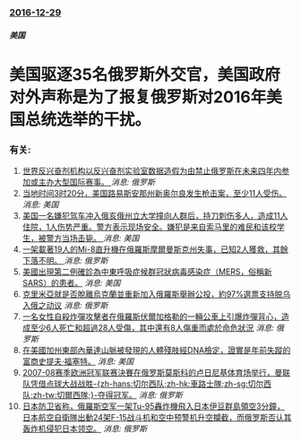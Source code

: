 ### [2016-12-29](/news/2016/12/29/index.md)

##### 美国
# 美国驱逐35名俄罗斯外交官，美国政府对外声称是为了报复俄罗斯对2016年美国总统选举的干扰。




### 有关:

1. [ 世界反兴奋剂机构以反兴奋剂实验室数据造假为由禁止俄罗斯在未来四年内参加或主办大型国际赛事。 ](/zh/news/2019/12/9/世界反兴奋剂机构以反兴奋剂实验室数据造假为由禁止俄罗斯在未来四年内参加或主办大型国际赛事.md) _消息: 俄罗斯_
2. [ 当地时间3时20分，美国路易斯安那州新奥尔良发生枪击案，至少11人受伤。 ](/zh/news/2019/12/1/当地时间3时20分-美国路易斯安那州新奥尔良发生枪击案-至少11人受伤.md) _消息: 美国_
3. [美国一名嫌犯驾车冲入俄亥俄州立大学撞向人群后，持刀刺伤多人，造成11人住院，1人伤势严重。警方表示现场安全。嫌犯是来自索马里的难民和该校学生，被警方当场击毙。 ](/zh/news/2016/11/28/美国一名嫌犯驾车冲入俄亥俄州立大学撞向人群后-持刀刺伤多人-造成11人住院-1人伤势严重-警方表示现场安全-嫌犯是来自索.md) _消息: 美国_
4. [ 一架載著19人的Mi-8直升機在俄羅斯摩爾曼斯克州失事，已知2人獲救，其餘下落不明。 ](/zh/news/2014/06/1/一架載著19人的Mi-8直升機在俄羅斯摩爾曼斯克州失事-已知2人獲救-其餘下落不明.md) _消息: 俄罗斯_
5. [ 美國出現第二例確診為中東呼吸症候群冠狀病毒感染症（MERS，俗稱新SARS）的患者。](/zh/news/2014/05/12/美國出現第二例確診為中東呼吸症候群冠狀病毒感染症-MERS-俗稱新SARS-的患者.md) _消息: 美国_
6. [ 克里米亞就是否脫離烏克蘭並重新加入俄羅斯舉辦公投，約97%選票支持脱乌入俄之动议](/zh/news/2014/03/16/克里米亞就是否脫離烏克蘭並重新加入俄羅斯舉辦公投-約97-選票支持脱乌入俄之动议.md) _消息: 俄罗斯_
7. [ 一名女性自殺炸彈攻擊者在俄羅斯伏爾加格勒的一輛公車上引爆炸彈背心，造成至少6人死亡和超過28人受傷，其中還有8人傷重而處於命危狀況](/zh/news/2013/10/21/一名女性自殺炸彈攻擊者在俄羅斯伏爾加格勒的一輛公車上引爆炸彈背心-造成至少6人死亡和超過28人受傷-其中還有8人傷重而.md) _消息: 俄罗斯_
8. [在美國加州東部內華達山脈被發現的人體殘肢經DNA檢定，證實是年前失蹤的富商史提夫·福塞特。](/zh/news/2008/11/4/在美國加州東部內華達山脈被發現的人體殘肢經DNA檢定-證實是年前失蹤的富商史提夫-福塞特.md) _消息: 美国_
9. [2007-08赛季欧洲冠军联赛決賽在俄罗斯莫斯科的卢日尼基体育场举行，曼联队凭借点球大战战胜-{zh-hans:切尔西队;zh-hk:車路士隊;zh-sg:切尔西队;zh-tw:切爾西隊;}-夺得冠军。](/zh/news/2008/05/21/2007-08赛季欧洲冠军联赛決賽在俄罗斯莫斯科的卢日尼基体育场举行-曼联队凭借点球大战战胜-zh-hans-切尔西队.md) _消息: 俄罗斯_
10. [日本防卫省称，俄羅斯空军一架Tu-95轟炸機飛入日本伊豆群島領空3分鐘，日本航空自衛隊出動24架F-15战斗机和空中预警机升空攔截，而俄罗斯否认其轰炸机侵犯日本领空。](/zh/news/2008/02/9/日本防卫省称-俄羅斯空军一架Tu-95轟炸機飛入日本伊豆群島領空3分鐘-日本航空自衛隊出動24架F-15战斗机和空中预警.md) _消息: 俄罗斯_
